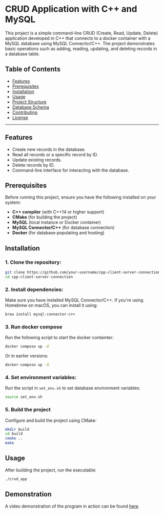 # **CRUD Application with C++ and MySQL**

This project is a simple command-line CRUD (Create, Read, Update, Delete) application developed in C++ that connects to a docker container with a MySQL database using MySQL Connector/C++. The project demonstrates basic operations such as adding, reading, updating, and deleting records in a database table.

## **Table of Contents**

- [Features](#features)
- [Prerequisites](#prerequisites)
- [Installation](#installation)
- [Usage](#usage)
- [Project Structure](#project-structure)
- [Database Schema](#database-schema)
- [Contributing](#contributing)
- [License](#license)

---

## **Features**

- Create new records in the database.
- Read all records or a specific record by ID.
- Update existing records.
- Delete records by ID.
- Command-line interface for interacting with the database.

## **Prerequisites**

Before running this project, ensure you have the following installed on your system:

- **C++ compiler** (with C++14 or higher support)
- **CMake** (for building the project)
- **MySQL** (local instance or Docker container)
- **MySQL Connector/C++** (for database connection)
- **Docker** (for database populating and hosting)

## **Installation**

### **1. Clone the repository:**

```bash
git clone https://github.com/your-username/cpp-client-server-connection.git
cd cpp-client-server-connection
```

### **2. Install dependencies:**

Make sure you have installed MySQL Connector/C++. If you're using Homebrew on macOS, you can install it using:

```bash
brew install mysql-connector-c++
```

### **3. Run docker compose**

Run the following script to start the docker containter:

```bash
docker compose up -d
```

Or in earlier versions:
```bash
docker-compose up -d
```

### **4. Set environment variables:**

Run the script in `set_env.sh` to set database environment variables:

```bash
source set_env.sh
```

### **5. Build the project**

Configure and build the project using CMake:

```bash
mkdir build
cd build
cmake ..
make
```

## Usage

After building the project, run the executable:

```bash
./crud_app
```

## Demonstration

A video demonstration of the program in action can be found [here](https://youtu.be/SLcbDncWM_Q).
